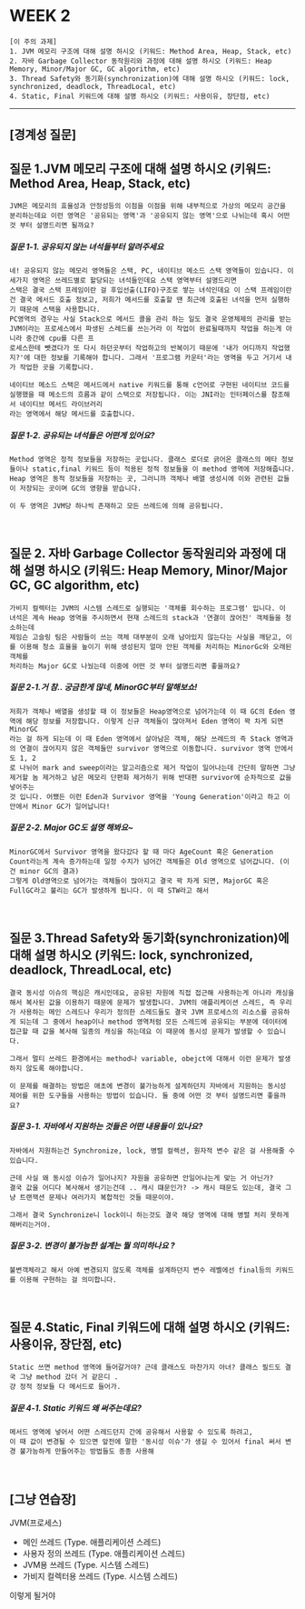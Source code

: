 # WEEK 2

```
[이 주의 과제]
1. JVM 메모리 구조에 대해 설명 하시오 (키워드: Method Area, Heap, Stack, etc)
2. 자바 Garbage Collector 동작원리와 과정에 대해 설명 하시오 (키워드: Heap Memory, Minor/Major GC, GC algorithm, etc)
3. Thread Safety와 동기화(synchronization)에 대해 설명 하시오 (키워드: lock, synchronized, deadlock, ThreadLocal, etc)
4. Static, Final 키워드에 대해 설명 하시오 (키워드: 사용이유, 장단점, etc)
```

-----


## [경계성 질문]

## 질문 1.JVM 메모리 구조에 대해 설명 하시오 (키워드: Method Area, Heap, Stack, etc)
```
JVM은 메모리의 효율성과 안정성등의 이점을 이점을 위해 내부적으로 가상의 메모리 공간을 분리하는데요 이런 영역은 '공유되는 영역'과 '공유되지 않는 영역'으로 나뉘는데 혹시 어떤 것 부터 설명드리면 될까요?
```

##### 질문 1-1. 공유되지 않는 녀석들부터 알려주세요
```
네! 공유되지 않는 메모리 영역들은 스택, PC, 네이티브 메소드 스택 영역들이 있습니다. 이 세가지 영역은 쓰레드별로 할당되는 녀석들인데요 스택 영역부터 설명드리면
스택은 결국 스택 프레임이란 걸 후입선출(LIFO)구조로 쌓는 녀석인데요 이 스택 프레임이란 건 결국 메서드 호출 정보고, 저희가 메서드를 호출할 땐 최근에 호출된 녀석을 먼저 실행하기 때문에 스택을 사용합니다.
PC영역의 경우는 사실 Stack으로 메서드 콜을 관리 하는 일도 결국 운영체제의 관리를 받는 JVM이라는 프로세스에서 파생된 스레드를 쓰는거라 이 작업이 완료될때까지 작업을 하는게 아니라 중간에 cpu를 다른 프
로세스한테 뺏겼다가 또 다시 하던곳부터 작업하고의 반복이기 때문에 '내가 어디까지 작업했지?'에 대한 정보를 기록해야 합니다. 그래서 '프로그램 카운터'라는 영역을 두고 거기서 내가 작업한 곳을 기록합니다.

네이티브 메소드 스택은 메서드에서 native 키워드를 통해 c언어로 구현된 네이티브 코드를 실행했을 때 메소드의 흐름과 같이 스택으로 저장됩니다. 이는 JNI라는 인터페이스를 참조해서 네이티브 메서드 라이브러리
라는 영역에서 해당 메서드를 호출합니다.

```

##### 질문 1-2. 공유되는 녀석들은 어떤게 있어요?
```
Method 영역은 정적 정보들을 저장하는 곳입니다. 클래스 로더로 긁어온 클래스의 메타 정보들이나 static,final 키워드 등이 적용된 정적 정보들을 이 method 영역에 저장해줍니다.
Heap 영역은 동적 정보들을 저장하는 곳, 그러니까 객체나 배열 생성시에 이와 관련된 값들이 저장되는 곳이며 GC의 영향을 받습니다.

이 두 영역은 JVM당 하나씩 존재하고 모든 쓰레드에 의해 공유됩니다.
```

<br>



## 질문 2. 자바 Garbage Collector 동작원리와 과정에 대해 설명 하시오 (키워드: Heap Memory, Minor/Major GC, GC algorithm, etc)
```
가비지 컬렉터는 JVM의 시스템 스레드로 실행되는 '객체를 회수하는 프로그램' 입니다. 이 녀석은 계속 Heap 영역을 주시하면서 현재 스레드의 stack과 '연결이 끊어진' 객체들을 청소하는데
제임슨 고슬링 팀은 사람들이 쓰는 객체 대부분이 오래 남아있지 않는다는 사실을 깨닫고, 이를 이용해 청소 효율을 높이기 위해 생성된지 얼마 안된 객체를 처리하는 MinorGc와 오래된 객체를
처리하는 Major GC로 나눴는데 이중에 어떤 것 부터 설명드리면 좋을까요?
```

##### 질문 2-1.거 참.. 궁금한게 많네, MinorGC부터 말해보쇼!
```
저희가 객체나 배열을 생성할 때 이 정보들은 Heap영역으로 넘어가는데 이 때 GC의 Eden 영역에 해당 정보를 저장합니다. 이렇게 신규 객체들이 많아져서 Eden 영역이 꽉 차게 되면 MinorGC
라는 걸 하게 되는데 이 때 Eden 영역에서 살아남은 객체, 해당 쓰레드의 즉 Stack 영역과의 연결이 끊어지지 않은 객체들만 survivor 영역으로 이동합니다. survivor 영역 안에서도 1, 2
로 나뉘어 mark and sweep이라는 알고리즘으로 제거 작업이 일어나는데 간단히 말하면 그냥 제거할 놈 제거하고 남은 메모리 단편화 제거하기 위해 반대편 survivor에 순차적으로 값을 넣어주는
것 입니다. 어쨌든 이런 Eden과 Survivor 영역을 'Young Generation'이라고 하고 이 안에서 Minor GC가 일어납니다!
```

##### 질문 2-2. Major GC도 설명 해봐요~
```
MinorGC에서 Survivor 영역을 왔다갔다 할 때 마다 AgeCount 혹은 Generation Count라는게 계속 증가하는데 일정 수치가 넘어간 객체들은 Old 영역으로 넘어갑니다. (이건 minor GC의 결과)
그렇게 Old영역으로 넘어가는 객체들이 많아지고 결국 꽉 차게 되면, MajorGC 혹은 FullGC라고 불리는 GC가 발생하게 됩니다. 이 때 STW라고 해서 
```

<br>


## 질문 3.Thread Safety와 동기화(synchronization)에 대해 설명 하시오 (키워드: lock, synchronized, deadlock, ThreadLocal, etc)
```
결국 동시성 이슈의 핵심은 캐시인데요, 공유된 자원에 직접 접근해 사용하는게 아니라 캐싱을 해서 복사된 값을 이용하기 때문에 문제가 발생합니다. JVM의 애플리케이션 스레드, 즉 우리가 사용하는 메인 스레드나 우리가 정의한 스레드들도 결국 JVM 프로세스의 리소스를 공유하게 되는데 그 중에서 heap이나 method 영역처럼 모든 스레드에 공유되는 부분에 데이터에 접근할 때 값을 복사해 일종의 캐싱을 하는데요 이 때문에 동시성 문제가 발생할 수 있습니다.

그래서 멀티 쓰레드 환경에서는 method나 variable, obejct에 대해서 이런 문제가 발생하지 않도록 해야합니다.

이 문제를 해결하는 방법은 애초에 변경이 불가능하게 설계하던지 자바에서 지원하는 동시성 제어를 위한 도구들을 사용하는 방법이 있습니다. 둘 중에 어떤 것 부터 설명드리면 좋을까요?

```

##### 질문 3-1. 자바에서 지원하는 것들은 어떤 내용들이 있나요?
```
자바에서 지원하는건 Synchronize, lock, 병렬 컬렉션, 원자적 변수 같은 걸 사용해줄 수 있습니다.

근데 사실 왜 동시성 이슈가 일어나지? 자원을 공유하면 안일어나는게 맞는 거 아닌가?
결국 값을 어디다 복사해서 생기는건데 .. 캐시 떄문인가? -> 캐시 때문도 있는데, 결국 그냥 트랜잭션 문제나 여러가지 복합적인 것들 때문이야.

그래서 결국 Synchronize니 lock이니 하는것도 결국 해당 영역에 대해 병렬 처리 못하게 해버리는거야.

```


##### 질문 3-2. 변경이 불가능한 설계는 뭘 의미하나요 ?
```
불변객체라고 해서 아예 변경되지 않도록 객체를 설계하던지 변수 레벨에선 final등의 키워드를 이용해 구현하는 걸 의미합니다.

```


<br>


## 질문 4.Static, Final 키워드에 대해 설명 하시오 (키워드: 사용이유, 장단점, etc)
```
Static 쓰면 method 영역에 들어갈거야? 근데 클래스도 마찬가지 아녀? 클래스 필드도 결국 그냥 method 갔더 거 같은디 .
걍 정적 정보들 다 메서드로 들어가. 

```

##### 질문 4-1. Static 키워드 왜 써주는데요?
```
메서드 영역에 넣어서 어떤 스레드던지 간에 공유해서 사용할 수 있도록 하려고,
이 때 값이 변경될 수 있으면 앞전에 말한 '동시성 이슈'가 생길 수 있어서 final 써서 변경 불가능하게 만들어주는 방법들도 종종 사용해
```

<br>


[그냥 연습장]
------
JVM(프로세스)
- 메인 쓰레드           (Type. 애플리케이션 스레드)
- 사용자 정의 쓰레드     (Type. 애플리케이션 스레드)
- JVM용 쓰레드         (Type. 시스템 스레드)
- 가비지 컬렉터용 쓰레드   (Type. 시스템 스레드)
  
이렇게 될거야



